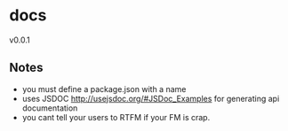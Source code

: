 # docs
v0.0.1

## Notes

- you must define a package.json with a name
- uses JSDOC http://usejsdoc.org/#JSDoc_Examples for generating api documentation
- you cant tell your users to RTFM if your FM is crap.